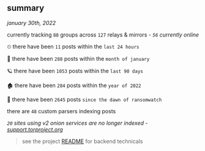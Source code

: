 
## summary
_january 30th, 2022_

currently tracking `88` groups across `127` relays & mirrors - _`56` currently online_

⏲ there have been `11` posts within the `last 24 hours`

🦈 there have been `288` posts within the `month of january`

🪐 there have been `1053` posts within the `last 90 days`

🏚 there have been `284` posts within the `year of 2022`

🦕 there have been `2645` posts `since the dawn of ransomwatch`

there are `48` custom parsers indexing posts

_`20` sites using v2 onion services are no longer indexed - [support.torproject.org](https://support.torproject.org/onionservices/v2-deprecation/)_

> see the project [README](https://github.com/thetanz/ransomwatch#ransomwatch--) for backend technicals
